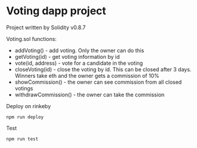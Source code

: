 # Voting dapp project

Project written by Solidity v0.8.7  

Voting.sol functions:
- addVoting() - add voting. Only the owner can do this
- getVoting(id) - get voting information by id
- vote(id, address) - vote for a candidate in the voting
- closeVoting(id) - close the voting by id. This can be closed after 3 days. Winners take eth and the owner gets a commission of 10%
- showCommission() - the owner can see commission from all closed votings
- withdrawCommission() - the owner can take the commission

Deploy on rinkeby
```shell
npm run deploy
```

Test
```shell
npm run test
```
